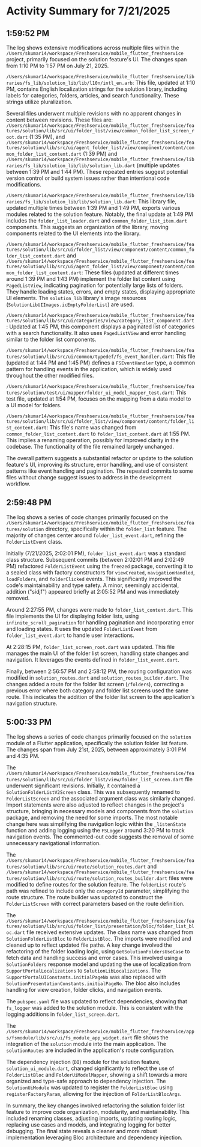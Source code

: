 # Activity Summary for 7/21/2025

## 1:59:52 PM
The log shows extensive modifications across multiple files within the `/Users/skumar14/workspace/Freshservice/mobile_flutter_freshservice` project, primarily focused on the solution feature's UI.  The changes span from 1:10 PM to 1:57 PM on July 21, 2025.

`/Users/skumar14/workspace/Freshservice/mobile_flutter_freshservice/libraries/fs_lib/solution_lib/lib/l10n/intl_en.arb`: This file, updated at 1:10 PM, contains English localization strings for the solution library, including labels for categories, folders, articles, and search functionality.  These strings utilize pluralization.


Several files underwent multiple revisions with no apparent changes in content between revisions. These files are: `/Users/skumar14/workspace/Freshservice/mobile_flutter_freshservice/features/solution/lib/src/ui/folder_list/view/common_folder_list_screen_root.dart` (1:35 PM), and  `/Users/skumar14/workspace/Freshservice/mobile_flutter_freshservice/features/solution/lib/src/ui/agent_folder_list/view/component/content/common_folder_list_content.dart` (1:39 PM) and `/Users/skumar14/workspace/Freshservice/mobile_flutter_freshservice/libraries/fs_lib/solution_lib/lib/solution_lib.dart` (multiple updates between 1:39 PM and 1:44 PM). These repeated entries suggest potential version control or build system issues rather than intentional code modifications.


`/Users/skumar14/workspace/Freshservice/mobile_flutter_freshservice/libraries/fs_lib/solution_lib/lib/solution_lib.dart`: This library file, updated multiple times between 1:39 PM and 1:49 PM, exports various modules related to the solution feature.  Notably, the final update at 1:49 PM includes the `folder_list_loader.dart` and `common_folder_list_item.dart` components. This suggests an organization of the library, moving components related to the UI elements into the library.


`/Users/skumar14/workspace/Freshservice/mobile_flutter_freshservice/features/solution/lib/src/ui/folder_list/view/component/content/common_folder_list_content.dart` and `/Users/skumar14/workspace/Freshservice/mobile_flutter_freshservice/features/solution/lib/src/ui/agent_folder_list/view/component/content/common_folder_list_content.dart`:  These files (updated at different times around 1:39 PM and 1:43 PM) implement the folder list content using `PagedListView`, indicating pagination for potentially large lists of folders.  They handle loading states, errors, and empty states, displaying appropriate UI elements. The `solution_lib` library's image resources (`SolutionLibUIImages.icEmptyFolderList`) are used.


`/Users/skumar14/workspace/Freshservice/mobile_flutter_freshservice/features/solution/lib/src/ui/categories/view/category_list_component.dart`: Updated at 1:45 PM, this component displays a paginated list of categories with a search functionality. It also uses `PagedListView` and error handling similar to the folder list components.


`/Users/skumar14/workspace/Freshservice/mobile_flutter_freshservice/features/solution/lib/src/ui/common/typedef/fs_event_handler.dart`: This file (updated at 1:44 PM and 1:45 PM) defines a `FSEventHandler` type, a common pattern for handling events in the application, which is widely used throughout the other modified files.

`/Users/skumar14/workspace/Freshservice/mobile_flutter_freshservice/features/solution/test/ui/mapper/folder_ui_model_mapper_test.dart`: This test file, updated at 1:54 PM, focuses on the mapping from a data model to a UI model for folders.


`/Users/skumar14/workspace/Freshservice/mobile_flutter_freshservice/features/solution/lib/src/ui/folder_list/view/component/content/folder_list_content.dart`: This file's name was changed from `common_folder_list_content.dart` to `folder_list_content.dart` at 1:55 PM. This implies a renaming operation, possibly for improved clarity in the codebase.  The functionality of the file remained largely unchanged.



The overall pattern suggests a substantial refactor or update to the solution feature's UI, improving its structure, error handling, and use of consistent patterns like event handling and pagination.  The repeated commits to some files without change suggest issues to address in the development workflow.


## 2:59:48 PM
The log shows a series of code changes primarily focused on the `/Users/skumar14/workspace/Freshservice/mobile_flutter_freshservice/features/solution` directory, specifically within the `folder_list` feature.  The majority of changes center around `folder_list_event.dart`, refining the `FolderListEvent` class.

Initially (7/21/2025, 2:02:01 PM), `folder_list_event.dart` was a standard class structure.  Subsequent commits (between 2:02:01 PM and 2:02:49 PM) refactored `FolderListEvent` using the `freezed` package, converting it to a sealed class with factory constructors for `viewCreated`, `navigationHandled`, `loadFolders`, and `folderClicked` events.  This significantly improved the code's maintainability and type safety. A minor, seemingly accidental, addition ("sidjf") appeared briefly at 2:05:52 PM and was immediately removed.

Around 2:27:55 PM, changes were made to `folder_list_content.dart`. This file implements the UI for displaying folder lists, using `infinite_scroll_pagination` for handling pagination and incorporating error and loading states.  It uses the updated `FolderListEvent` from `folder_list_event.dart` to handle user interactions.

At 2:28:15 PM, `folder_list_screen_root.dart` was updated. This file manages the main UI of the folder list screen, handling state changes and navigation.  It leverages the events defined in `folder_list_event.dart`.

Finally, between 2:56:57 PM and 2:58:12 PM, the routing configuration was modified in `solution_routes.dart` and `solution_routes_builder.dart`.  The changes added a route for the folder list screen (`/folders`), correcting a previous error where both category and folder list screens used the same route.  This indicates the addition of the folder list screen to the application's navigation structure.


## 5:00:33 PM
The log shows a series of code changes primarily focused on the `solution` module of a Flutter application, specifically the solution folder list feature.  The changes span from July 21st, 2025, between approximately 3:01 PM and 4:35 PM.

The `/Users/skumar14/workspace/Freshservice/mobile_flutter_freshservice/features/solution/lib/src/ui/folder_list/view/folder_list_screen.dart` file underwent significant revisions.  Initially, it contained a `SolutionFolderListV2Screen` class. This was subsequently renamed to `FolderListScreen` and the associated argument class was similarly changed.  Import statements were also adjusted to reflect changes in the project's structure, bringing in necessary models and components from the `solution` package, and removing the need for some imports.  The most notable change here was simplifying the navigation logic within the `_listenState` function and adding logging using the `FSLogger`  around 3:20 PM to track navigation events.  The commented-out code suggests the removal of some unnecessary navigational information.

The `/Users/skumar14/workspace/Freshservice/mobile_flutter_freshservice/features/solution/lib/src/ui/route/solution_routes.dart` and `/Users/skumar14/workspace/Freshservice/mobile_flutter_freshservice/features/solution/lib/src/ui/route/solution_routes_builder.dart` files were modified to define routes for the solution feature. The `folderList` route's path was refined to include only the `categoryId` parameter, simplifying the route structure.  The route builder was updated to construct the `FolderListScreen` with correct parameters based on the route definition.

The `/Users/skumar14/workspace/Freshservice/mobile_flutter_freshservice/features/solution/lib/src/ui/folder_list/presentation/bloc/folder_list_bloc.dart` file received extensive updates. The class name was changed from `SolutionFolderListBloc` to `FolderListBloc`.  The imports were modified and cleaned up to reflect updated file paths. A key change involved the refactoring of the folder loading logic, using `GetSolutionFoldersUseCase` to fetch data and handling success and error cases. This involved using a `SolutionFolders` response model and updating the use of localization from `SupportPortalLocalizations` to `SolutionLibLocalizations`. The `SupportPortalUIConstants.initialPageNo` was also replaced with `SolutionPresentationConstants.initialPageNo`. The bloc also includes handling for view creation, folder clicks, and navigation events.

The `pubspec.yaml` file was updated to reflect dependencies, showing that `fs_logger` was added to the solution module.  This is consistent with the logging additions in `folder_list_screen.dart`.

The `/Users/skumar14/workspace/Freshservice/mobile_flutter_freshservice/apps/fsmodule/lib/src/ui/fs_module_app_widget.dart` file shows the integration of the `solution` module into the main application. The `solutionRoutes` are included in the application's route configuration.

The dependency injection (`DI`) module for the solution feature, `solution_ui_module.dart`, changed significantly to reflect the use of `FolderListBloc` and `FolderUiModelMapper`,  showing a shift towards a more organized and type-safe approach to dependency injection.  The `SolutionUiModule` was updated to register the `FolderListBloc` using `registerFactoryParam`, allowing for the injection of `FolderListBlocArgs`.


In summary, the key changes involved refactoring the solution folder list feature to improve code organization, modularity, and maintainability. This included renaming classes, adjusting imports, updating routing logic, replacing use cases and models, and integrating logging for better debugging.  The final state reveals a cleaner and more robust implementation leveraging Bloc architecture and dependency injection.
